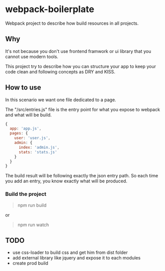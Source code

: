 # webpack-boilerplate

Webpack project to describe how build resources in all projects.

## Why

It's not because you don't use frontend framwork or ui library that you cannot use modern tools.

This project try to describe how you can structure your app to keep your code clean and following concepts as DRY and KISS.

## How to use

In this scenario we want one file dedicated to a page.

The "/src/entries.js" file is the entry point for what you expose to webpack and what will be build.

```js
{
  app: 'app.js',
  pages: {
    user: 'user.js',
    admin: {
      index: 'admin.js',
      stats: 'stats.js'
    }
  }
}
```

The build result will be following exactly the json entry path. So each time you add an entry, you know exactly what will be produced.

### Build the project

> npm run build

or

> npm run watch

## TODO

* use css-loader to build css and get him from dist folder
* add external library like jquery and expose it to each modules
* create prod build
